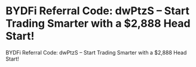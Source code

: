 # BYDFi Referral Code: dwPtzS – Start Trading Smarter with a $2,888 Head Start!


BYDFi Referral Code: dwPtzS – Start Trading Smarter with a $2,888 Head Start!
